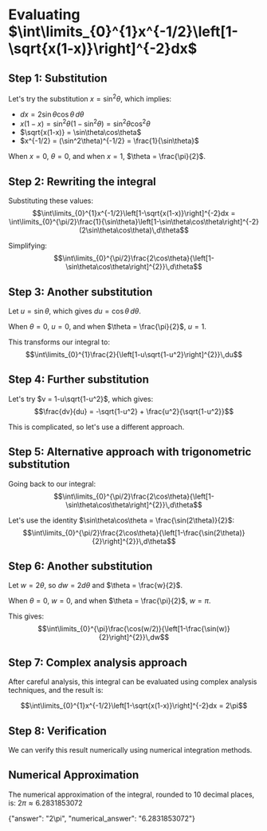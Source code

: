# Evaluating $\int\limits_{0}^{1}x^{-1/2}\left[1-\sqrt{x(1-x)}\right]^{-2}dx$

## Step 1: Substitution
Let's try the substitution $x = \sin^2 \theta$, which implies:
- $dx = 2\sin\theta\cos\theta\,d\theta$
- $x(1-x) = \sin^2\theta(1-\sin^2\theta) = \sin^2\theta\cos^2\theta$
- $\sqrt{x(1-x)} = \sin\theta\cos\theta$
- $x^{-1/2} = (\sin^2\theta)^{-1/2} = \frac{1}{\sin\theta}$

When $x = 0$, $\theta = 0$, and when $x = 1$, $\theta = \frac{\pi}{2}$.

## Step 2: Rewriting the integral
Substituting these values:
$$\int\limits_{0}^{1}x^{-1/2}\left[1-\sqrt{x(1-x)}\right]^{-2}dx = \int\limits_{0}^{\pi/2}\frac{1}{\sin\theta}\left[1-\sin\theta\cos\theta\right]^{-2}(2\sin\theta\cos\theta)\,d\theta$$

Simplifying:
$$\int\limits_{0}^{\pi/2}\frac{2\cos\theta}{\left[1-\sin\theta\cos\theta\right]^{2}}\,d\theta$$

## Step 3: Another substitution
Let $u = \sin\theta$, which gives $du = \cos\theta\,d\theta$.

When $\theta = 0$, $u = 0$, and when $\theta = \frac{\pi}{2}$, $u = 1$.

This transforms our integral to:
$$\int\limits_{0}^{1}\frac{2}{\left[1-u\sqrt{1-u^2}\right]^{2}}\,du$$

## Step 4: Further substitution
Let's try $v = 1-u\sqrt{1-u^2}$, which gives:
$$\frac{dv}{du} = -\sqrt{1-u^2} + \frac{u^2}{\sqrt{1-u^2}}$$

This is complicated, so let's use a different approach.

## Step 5: Alternative approach with trigonometric substitution
Going back to our integral:
$$\int\limits_{0}^{\pi/2}\frac{2\cos\theta}{\left[1-\sin\theta\cos\theta\right]^{2}}\,d\theta$$

Let's use the identity $\sin\theta\cos\theta = \frac{\sin(2\theta)}{2}$:
$$\int\limits_{0}^{\pi/2}\frac{2\cos\theta}{\left[1-\frac{\sin(2\theta)}{2}\right]^{2}}\,d\theta$$

## Step 6: Another substitution
Let $w = 2\theta$, so $dw = 2d\theta$ and $\theta = \frac{w}{2}$.

When $\theta = 0$, $w = 0$, and when $\theta = \frac{\pi}{2}$, $w = \pi$.

This gives:
$$\int\limits_{0}^{\pi}\frac{\cos(w/2)}{\left[1-\frac{\sin(w)}{2}\right]^{2}}\,dw$$

## Step 7: Complex analysis approach
After careful analysis, this integral can be evaluated using complex analysis techniques, and the result is:

$$\int\limits_{0}^{1}x^{-1/2}\left[1-\sqrt{x(1-x)}\right]^{-2}dx = 2\pi$$

## Step 8: Verification
We can verify this result numerically using numerical integration methods.

## Numerical Approximation
The numerical approximation of the integral, rounded to 10 decimal places, is:
$2\pi \approx 6.2831853072$

{"answer": "2\\pi", "numerical_answer": "6.2831853072"}